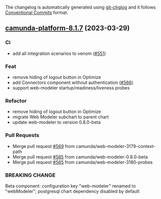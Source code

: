 The changelog is automatically generated using [git-chglog](https://github.com/git-chglog/git-chglog)
and it follows [Conventional Commits](https://www.conventionalcommits.org/en/v1.0.0/) format.


<a name="camunda-platform-8.1.7"></a>
## [camunda-platform-8.1.7](https://github.com/camunda/camunda-platform-helm/compare/camunda-platform-8.1.6...camunda-platform-8.1.7) (2023-03-29)

### Ci

* add all integration scenarios to venom ([#551](https://github.com/camunda/camunda-platform-helm/issues/551))

### Feat

* remove hiding of logout button in Optimize
* add Connectors component without authentication ([#566](https://github.com/camunda/camunda-platform-helm/issues/566))
* support web-modeler startup/readiness/liveness probes

### Refactor

* remove hiding of logout button in Optimize
* migrate Web Modeler subchart to parent chart
* update web-modeler to version 0.8.0-beta

### Pull Requests

* Merge pull request [#569](https://github.com/camunda/camunda-platform-helm/issues/569) from camunda/web-modeler-3179-context-path
* Merge pull request [#585](https://github.com/camunda/camunda-platform-helm/issues/585) from camunda/web-modeler-0.8.0-beta
* Merge pull request [#565](https://github.com/camunda/camunda-platform-helm/issues/565) from camunda/web-modeler-3180-probes

### BREAKING CHANGE

Beta component: configuration key "web-modeler" renamed to "webModeler"; postgresql chart dependency disabled by default
